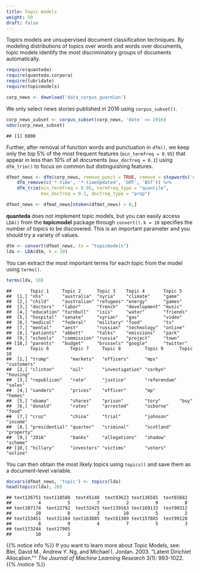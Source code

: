 ```yaml
---
title: Topic models
weight: 50
draft: false
---
```


Topics models are unsupervised document classification techniques. By modeling distributions of topics over words and words over documents, topic models identify the most discriminatory groups of documents automatically. 


```r
require(quanteda)
require(quanteda.corpora)
require(lubridate)
require(topicmodels)
```


```r
corp_news <- download('data_corpus_guardian')
```



We only select news stories published in 2016 using `corpus_subset()`. 


```r
corp_news_subset <- corpus_subset(corp_news, 'date' >= 2016)
ndoc(corp_news_subset)
```

```
## [1] 6000
```

Further, after removal of function words and punctuation in `dfm()`, we keep only the top 5% of the most frequent features (`min_termfreq = 0.95`) that appear in less than 10% of all documents (`max_docfreq = 0.1`)
 using `dfm_trim()` to focus on common but distinguishing features.


```r
dfmat_news <- dfm(corp_news, remove_punct = TRUE, remove = stopwords('en')) %>% 
    dfm_remove(c('*-time', '*-timeUpdated', 'GMT', 'BST')) %>% 
    dfm_trim(min_termfreq = 0.95, termfreq_type = "quantile", 
             max_docfreq = 0.1, docfreq_type = "prop")

dfmat_news <- dfmat_news[ntoken(dfmat_news) > 0,]
```

**quanteda** does not implement topic models, but you can easily access `LDA()` from the **topicmodel** package through `convert()`. `k = 10` specifies the number of topics to be discovered. This is an important parameter and you should try a variety of values.


```r
dtm <- convert(dfmat_news, to = "topicmodels")
lda <- LDA(dtm, k = 10)
```

You can extract the most important terms for each topic from the model using `terms()`.


```r
terms(lda, 10)
```

```
##       Topic 1     Topic 2      Topic 3    Topic 4       Topic 5  
##  [1,] "nhs"       "australia"  "syria"    "climate"     "game"   
##  [2,] "child"     "australian" "refugees" "energy"      "games"  
##  [3,] "doctors"   "labor"      "french"   "development" "music"  
##  [4,] "education" "turnbull"   "isis"     "water"       "friends"
##  [5,] "hospital"  "senate"     "syrian"   "gas"         "video"  
##  [6,] "medical"   "federal"    "military" "food"        "tv"     
##  [7,] "mental"    "aest"       "russian"  "technology"  "online" 
##  [8,] "patients"  "abbott"     "talks"    "emissions"   "park"   
##  [9,] "schools"   "commission" "russia"   "project"     "town"   
## [10,] "parents"   "budget"     "brussels" "google"      "twitter"
##       Topic 6        Topic 7     Topic 8         Topic 9      Topic 10   
##  [1,] "trump"        "markets"   "officers"      "mps"        "customers"
##  [2,] "clinton"      "oil"       "investigation" "corbyn"     "housing"  
##  [3,] "republican"   "rate"      "justice"       "referendum" "sales"    
##  [4,] "sanders"      "prices"    "officer"       "mp"         "homes"    
##  [5,] "obama"        "shares"    "prison"        "tory"       "buy"      
##  [6,] "donald"       "rates"     "arrested"      "osborne"    "food"     
##  [7,] "cruz"         "china"     "trial"         "johnson"    "income"   
##  [8,] "presidential" "quarter"   "criminal"      "scotland"   "property" 
##  [9,] "2016"         "banks"     "allegations"   "shadow"     "scheme"   
## [10,] "hillary"      "investors" "victims"       "voters"     "online"
```

You can then obtain the most likely topics using `topics()` and save them as a document-level variable.


```r
docvars(dfmat_news, 'topic') <- topics(lda)
head(topics(lda), 20)
```

```
## text136751 text118588  text45146  text93623 text136585  text65682 
##          4          5          7          2          9          8 
## text107174  text22792  text32425 text139163 text169133  text90312 
##         10          8          3         10          5          2 
## text153451  text31104 text163885  text81309 text157885  text99128 
##          8          9          4          7          5          3 
## text173244  text27905 
##         10          3
```

{{% notice info %}}
If you want to learn more about Topic Models, see:  
Blei, David M., Andrew Y. Ng, and Michael I. Jordan. 2003. "Latent Dirichlet Allocation."" _The Journal of Machine Learning Research_ 3(1): 993-1022.
{{% /notice %}}

